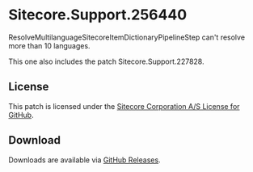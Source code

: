 # Sitecore.Support.256440
ResolveMultilanguageSitecoreItemDictionaryPipelineStep can't resolve more than 10 languages.

This one also includes the patch Sitecore.Support.227828.

## License  
This patch is licensed under the [Sitecore Corporation A/S License for GitHub](https://github.com/sitecoresupport/Sitecore.Support.256440/blob/master/LICENSE).  

## Download  
Downloads are available via [GitHub Releases](https://github.com/sitecoresupport/Sitecore.Support.256440/releases).  
